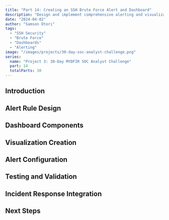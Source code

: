 ```yaml
---
title: "Part 14: Creating an SSH Brute Force Alert and Dashboard"
description: "Design and implement comprehensive alerting and visualization for SSH brute force attack detection using the ELK Stack."
date: "2024-04-02"
author: "Samson Otori"
tags:
  - "SSH Security"
  - "Brute Force"
  - "Dashboards"
  - "Alerting"
image: "/images/projects/30-day-soc-analyst-challenge.png"
series:
  name: "Project 3: 30-Day MYDFIR SOC Analyst Challenge"
  part: 14
  totalParts: 30
---
```


## Introduction

## Alert Rule Design

## Dashboard Components

## Visualization Creation

## Alert Configuration

## Testing and Validation

## Incident Response Integration

## Next Steps 